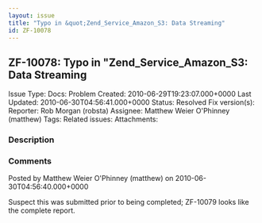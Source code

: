 ```yaml
---
layout: issue
title: "Typo in &quot;Zend_Service_Amazon_S3: Data Streaming"
id: ZF-10078
---
```


ZF-10078: Typo in "Zend\_Service\_Amazon\_S3: Data Streaming
------------------------------------------------------------

 Issue Type: Docs: Problem Created: 2010-06-29T19:23:07.000+0000 Last Updated: 2010-06-30T04:56:41.000+0000 Status: Resolved Fix version(s): 
 Reporter:  Rob Morgan (robsta)  Assignee:  Matthew Weier O'Phinney (matthew)  Tags: 
 Related issues: 
 Attachments: 
### Description

 

 

### Comments

Posted by Matthew Weier O'Phinney (matthew) on 2010-06-30T04:56:40.000+0000

Suspect this was submitted prior to being completed; ZF-10079 looks like the complete report.

 

 